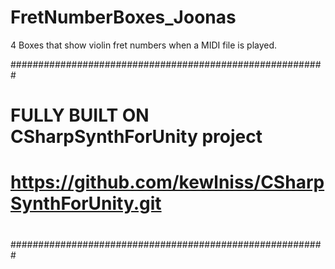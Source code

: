 # FretNumberBoxes_Joonas
4 Boxes that show violin fret numbers when a MIDI file is played.

#########################################################
#                                                       #
# FULLY BUILT ON CSharpSynthForUnity project            #
# https://github.com/kewlniss/CSharpSynthForUnity.git   #
#                                                       #
#########################################################
